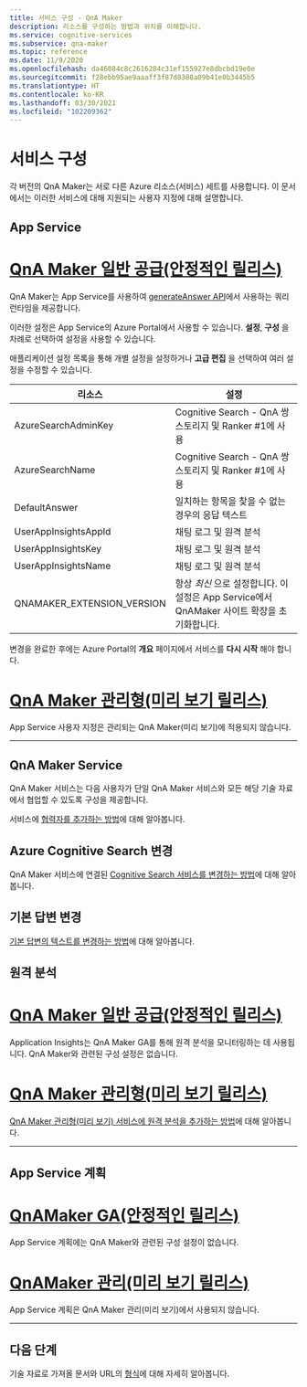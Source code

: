 ```yaml
---
title: 서비스 구성 - QnA Maker
description: 리소스를 구성하는 방법과 위치를 이해합니다.
ms.service: cognitive-services
ms.subservice: qna-maker
ms.topic: reference
ms.date: 11/9/2020
ms.openlocfilehash: da46084c8c2616284c31ef155927e8dbcbd19e0e
ms.sourcegitcommit: f28ebb95ae9aaaff3f87d8388a09b41e0b3445b5
ms.translationtype: HT
ms.contentlocale: ko-KR
ms.lasthandoff: 03/30/2021
ms.locfileid: "102209362"
---
```

# <a name="service-configuration"></a>서비스 구성

각 버전의 QnA Maker는 서로 다른 Azure 리소스(서비스) 세트를 사용합니다. 이 문서에서는 이러한 서비스에 대해 지원되는 사용자 지정에 대해 설명합니다. 

## <a name="app-service"></a>App Service

# <a name="qna-maker-ga-stable-release"></a>[QnA Maker 일반 공급(안정적인 릴리스)](#tab/v1)

QnA Maker는 App Service를 사용하여 [generateAnswer API](/rest/api/cognitiveservices/qnamaker4.0/runtime/generateanswer)에서 사용하는 쿼리 런타임을 제공합니다.

이러한 설정은 App Service의 Azure Portal에서 사용할 수 있습니다. **설정**, **구성** 을 차례로 선택하여 설정을 사용할 수 있습니다.

애플리케이션 설정 목록을 통해 개별 설정을 설정하거나 **고급 편집** 을 선택하여 여러 설정을 수정할 수 있습니다.

|리소스|설정|
|--|--|
|AzureSearchAdminKey|Cognitive Search - QnA 쌍 스토리지 및 Ranker #1에 사용|
|AzureSearchName|Cognitive Search - QnA 쌍 스토리지 및 Ranker #1에 사용|
|DefaultAnswer|일치하는 항목을 찾을 수 없는 경우의 응답 텍스트|
|UserAppInsightsAppId|채팅 로그 및 원격 분석|
|UserAppInsightsKey|채팅 로그 및 원격 분석|
|UserAppInsightsName|채팅 로그 및 원격 분석|
|QNAMAKER_EXTENSION_VERSION|항상 _최신_ 으로 설정합니다. 이 설정은 App Service에서 QnAMaker 사이트 확장을 초기화합니다.|

변경을 완료한 후에는 Azure Portal의 **개요** 페이지에서 서비스를 **다시 시작** 해야 합니다.

# <a name="qna-maker-managed-preview-release"></a>[QnA Maker 관리형(미리 보기 릴리스)](#tab/v2)

App Service 사용자 지정은 관리되는 QnA Maker(미리 보기)에 적용되지 않습니다.

---

## <a name="qna-maker-service"></a>QnA Maker Service

QnA Maker 서비스는 다음 사용자가 단일 QnA Maker 서비스와 모든 해당 기술 자료에서 협업할 수 있도록 구성을 제공합니다.

서비스에 [협력자를 추가하는 방법](./reference-role-based-access-control.md)에 대해 알아봅니다.

## <a name="change-azure-cognitive-search"></a>Azure Cognitive Search 변경

QnA Maker 서비스에 연결된 [Cognitive Search 서비스를 변경하는 방법](./how-to/configure-QnA-Maker-resources.md#configure-qna-maker-to-use-different-cognitive-search-resource)에 대해 알아봅니다.

## <a name="change-default-answer"></a>기본 답변 변경

[기본 답변의 텍스트를 변경하는 방법](How-To/change-default-answer.md)에 대해 알아봅니다. 

## <a name="telemetry"></a>원격 분석

# <a name="qna-maker-ga-stable-release"></a>[QnA Maker 일반 공급(안정적인 릴리스)](#tab/v1)

Application Insights는 QnA Maker GA를 통해 원격 분석을 모니터링하는 데 사용됩니다. QnA Maker와 관련된 구성 설정은 없습니다.

# <a name="qna-maker-managed-preview-release"></a>[QnA Maker 관리형(미리 보기 릴리스)](#tab/v2)

[QnA Maker 관리형(미리 보기) 서비스에 원격 분석을 추가하는 방법](How-To/get-analytics-knowledge-base.md)에 대해 알아봅니다. 

---

## <a name="app-service-plan"></a>App Service 계획

# <a name="qnamaker-ga-stable-release"></a>[QnAMaker GA(안정적인 릴리스)](#tab/v1)

App Service 계획에는 QnA Maker와 관련된 구성 설정이 없습니다.

# <a name="qnamaker-managed-preview-release"></a>[QnAMaker 관리(미리 보기 릴리스)](#tab/v2)

App Service 계획은 QnA Maker 관리(미리 보기)에서 사용되지 않습니다.

---

## <a name="next-steps"></a>다음 단계

기술 자료로 가져올 문서와 URL의 [형식](reference-document-format-guidelines.md)에 대해 자세히 알아봅니다.

